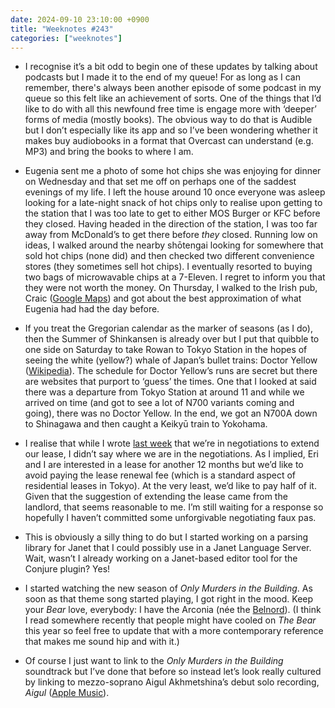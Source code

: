 ```yaml
---
date: 2024-09-10 23:10:00 +0900
title: "Weeknotes #243"
categories: ["weeknotes"]
---
```


- I recognise it’s a bit odd to begin one of these updates by talking about podcasts but I made it to the end of my queue! For as long as I can remember, there's always been another episode of some podcast in my queue so this felt like an achievement of sorts. One of the things that I’d like to do with all this newfound free time is engage more with ‘deeper’ forms of media (mostly books). The obvious way to do that is Audible but I don’t especially like its app and so I’ve been wondering whether it makes buy audiobooks in a format that Overcast can understand (e.g. MP3) and bring the books to where I am.

- Eugenia sent me a photo of some hot chips she was enjoying for dinner on Wednesday and that set me off on perhaps one of the saddest evenings of my life. I left the house around 10 once everyone was asleep looking for a late-night snack of hot chips only to realise upon getting to the station that I was too late to get to either MOS Burger or KFC before they closed. Having headed in the direction of the station, I was too far away from McDonald’s to get there before _they_ closed. Running low on ideas, I walked around the nearby shōtengai looking for somewhere that sold hot chips (none did) and then checked two different convenience stores (they sometimes sell hot chips). I eventually resorted to buying two bags of microwavable chips at a 7-Eleven. I regret to inform you that they were not worth the money. On Thursday, I walked to the Irish pub, Craic ([Google Maps](https://maps.app.goo.gl/GQyKbn53GYVnvcfB9)) and got about the best approximation of what Eugenia had had the day before.

- If you treat the Gregorian calendar as the marker of seasons (as I do), then the Summer of Shinkansen is already over but I put that quibble to one side on Saturday to take Rowan to Tokyo Station in the hopes of seeing the white (yellow?) whale of Japan’s bullet trains: Doctor Yellow ([Wikipedia](https://en.wikipedia.org/wiki/Doctor_Yellow)). The schedule for Doctor Yellow’s runs are secret but there are websites that purport to ‘guess’ the times. One that I looked at said there was a departure from Tokyo Station at around 11 and while we arrived on time (and got to see a lot of N700 variants coming and going), there was no Doctor Yellow. In the end, we got an N700A down to Shinagawa and then caught a Keikyū train to Yokohama.

- I realise that while I wrote [last week](https://updates.inqk.net/post/1725265620.html) that we’re in negotiations to extend our lease, I didn’t say where we are in the negotiations. As I implied, Eri and I are interested in a lease for another 12 months but we’d like to avoid paying the lease renewal fee (which is a standard aspect of residential leases in Tokyo). At the very least, we’d like to pay half of it. Given that the suggestion of extending the lease came from the landlord, that seems reasonable to me. I’m still waiting for a response so hopefully I haven’t committed some unforgivable negotiating faux pas.

- This is obviously a silly thing to do but I started working on a parsing library for Janet that I could possibly use in a Janet Language Server. Wait, wasn’t I already working on a Janet-based editor tool for the Conjure plugin? Yes!

- I started watching the new season of _Only Murders in the Building_. As soon as that theme song started playing, I got right in the mood. Keep your _Bear_ love, everybody: I have the Arconia (née the [Belnord](https://www.belnordlandmarkconservancy.org/the-belnord-inside-the-real-life-arconia-featured-in-only-murders-in-the-building/)). (I think I read somewhere recently that people might have cooled on _The Bear_ this year so feel free to update that with a more contemporary reference that makes me sound hip and with it.)

- Of course I just want to link to the _Only Murders in the Building_ soundtrack but I’ve done that before so instead let’s look really cultured by linking to mezzo-soprano Aigul Akhmetshina’s debut solo recording, _Aigul_ ([Apple Music](https://music.apple.com/us/album/aigul/1747917255)).
